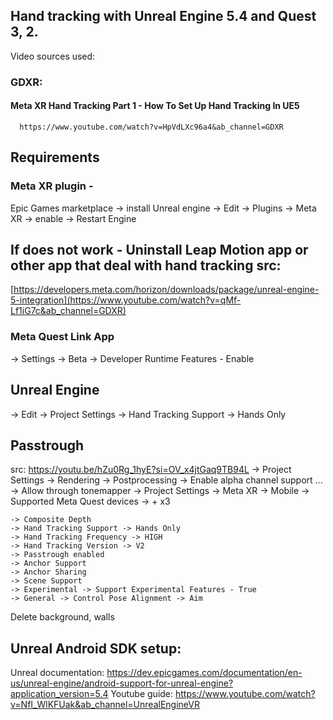 ## Hand tracking with Unreal Engine 5.4 and Quest 3, 2.




Video sources used: 
### **GDXR:**

 #### **Meta XR Hand Tracking Part 1 - How To Set Up Hand Tracking In UE5**
      https://www.youtube.com/watch?v=HpVdLXc96a4&ab_channel=GDXR

## Requirements
### Meta XR plugin - 
   Epic Games marketplace -> install
   Unreal engine -> Edit -> Plugins -> Meta XR -> enable -> Restart Engine
   ## If does not work - Uninstall Leap Motion app or other app that deal with hand tracking src: 
   [https://developers.meta.com/horizon/downloads/package/unreal-engine-5-integration](https://www.youtube.com/watch?v=qMf-Lf1iG7c&ab_channel=GDXR)

   
  ### Meta Quest Link App
   -> Settings -> Beta -> Developer Runtime Features - Enable


## Unreal Engine
  -> Edit -> Project Settings -> Hand Tracking Support -> Hands Only
   


## Passtrough
src: https://youtu.be/hZu0Rg_1hyE?si=OV_x4jtGaq9TB94L
-> Project Settings -> Rendering -> Postprocessing -> Enable alpha channel support ... -> Allow through tonemapper
-> Project Settings -> Meta XR -> Mobile -> Supported Meta Quest devices -> + x3

    -> Composite Depth
    -> Hand Tracking Support -> Hands Only
    -> Hand Tracking Frequency -> HIGH
    -> Hand Tracking Version -> V2
    -> Passtrough enabled
    -> Anchor Support
    -> Anchor Sharing
    -> Scene Support
    -> Experimental -> Support Experimental Features - True
    -> General -> Control Pose Alignment -> Aim

Delete background, walls

## Unreal Android SDK setup:
Unreal documentation:
https://dev.epicgames.com/documentation/en-us/unreal-engine/android-support-for-unreal-engine?application_version=5.4
Youtube guide: 
https://www.youtube.com/watch?v=NfI_WlKFUak&ab_channel=UnrealEngineVR
 
                              


